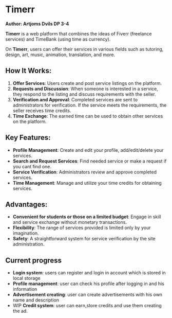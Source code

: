 # Timerr
**Author: Artjoms Dvils DP 3-4**

**Timerr** is a web platform that combines the ideas of Fiverr (freelance services) and TimeBank (using time as currency).

On **Timerr**, users can offer their services in various fields such as tutoring, design, art, music, animation, translation, and more.

## How It Works:
1. **Offer Services**: Users create and post service listings on the platform.
2. **Requests and Discussion**: When someone is interested in a service, they respond to the listing and discuss requirements with the seller.
3. **Verification and Approval**: Completed services are sent to administrators for verification. If the service meets the requirements, the seller receives time credits.
4. **Time Exchange**: The earned time can be used to obtain other services on the platform.

## Key Features:
- **Profile Management**: Create and edit your profile, add/edit/delete your services.
- **Search and Request Services**: Find needed service or make a request if you cant find one.
- **Service Verification**: Administrators review and approve completed services.
- **Time Management**: Manage and utilize your time credits for obtaining services.

## Advantages:
- **Convenient for students or those on a limited budget**: Engage in skill and service exchange without monetary transactions.
- **Flexibility**: The range of services provided is limited only by your imagination.
- **Safety**: A straightforward system for service verification by the site administration.

## Current progress
- **Login system**: users can register and login in account which is stored in local storage
- **Profile management**: user can check his profile after logging in and his information
- **Advertisement creating**: user can create advertisements with his own name and description
- WIP **Credit system**: user can earn,store credits and use them creating the ad.
